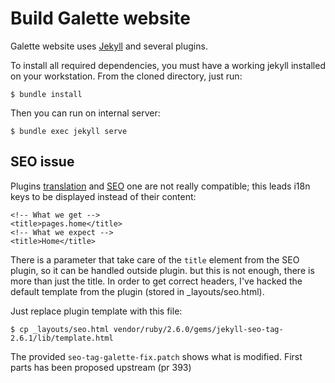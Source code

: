 # Build Galette website

Galette website uses [Jekyll](https://jekyllrb.com) and several plugins.

To install all required dependencies, you must have a working jekyll installed on your workstation.
From the cloned directory, just run:

```
$ bundle install
```

Then you can run on internal server:

```
$ bundle exec jekyll serve
```

## SEO issue

Plugins [translation](https://github.com/kurtsson/jekyll-multiple-languages-plugin/)
and [SEO](https://github.com/jekyll/jekyll-seo-tag/) one are not really compatible; this leads i18n
keys to be displayed instead of their content:

```
<!-- What we get -->
<title>pages.home</title>
<!-- What we expect -->
<title>Home</title>
```

There is a parameter that take care of the `title` element from the SEO
plugin, so it can be handled outside plugin. but this is not enough, there
is more than just the title.
In order to get correct headers, I've hacked the default template from
the plugin (stored in _layouts/seo.html).

Just replace plugin template with this file:

```
$ cp _layouts/seo.html vendor/ruby/2.6.0/gems/jekyll-seo-tag-2.6.1/lib/template.html
```

The provided `seo-tag-galette-fix.patch` shows what is modified. First parts has been
proposed upstream (pr 393)
